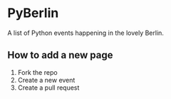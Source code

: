 # PyBerlin

A list of Python events happening in the lovely Berlin.

## How to add a new page

1. Fork the repo
2. Create a new event
3. Create a pull request